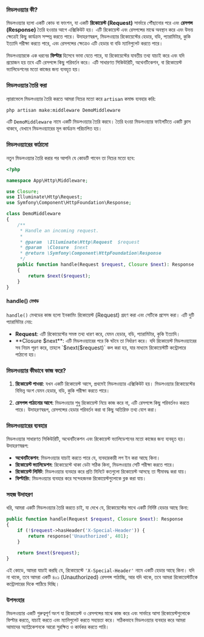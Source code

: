 ### মিডলওয়্যার কী?

মিডলওয়্যার হলো একটি কোড বা ফাংশন, যা একটি **রিকোয়েস্ট (Request)** সার্ভারে পৌঁছানোর পরে এবং **রেসপন্স (Response)** তৈরি হওয়ার আগে এক্সিকিউট হয়। এটি রিকোয়েস্ট এবং রেসপন্সের মাঝে অবস্থান করে এবং উভয় ক্ষেত্রেই কিছু কার্যক্রম সম্পন্ন করতে পারে। উদাহরণস্বরূপ, মিডলওয়্যার রিকোয়েস্টের হেডার, বডি, প্যারামিটার, কুকি ইত্যাদি পরীক্ষা করতে পারে, এবং রেসপন্সের ক্ষেত্রেও এটি হেডার বা বডি ম্যানিপুলেট করতে পারে।

মিডলওয়্যারকে এক ধরনের **ফিল্টার** হিসেবে ভাবা যেতে পারে, যা রিকোয়েস্টের যাবতীয় তথ্য যাচাই করে এবং যদি প্রয়োজন হয় তবে এটি রেসপন্সে কিছু পরিবর্তন করে। এটি সাধারণত সিকিউরিটি, অথেনটিকেশন, বা রিকোয়েস্ট ভ্যালিডেশনের মতো কাজের জন্য ব্যবহৃত হয়।

### মিডলওয়্যার তৈরি করা

ল্যারাভেলে মিডলওয়্যার তৈরি করতে আমরা নিচের মতো করে `artisan` কমান্ড ব্যবহার করি:

```bash
php artisan make:middleware DemoMiddleware
```

এটি `DemoMiddleware` নামে একটি মিডলওয়্যার তৈরি করবে। তৈরি হওয়া মিডলওয়্যার ফাইলটিতে একটি ক্লাস থাকবে, যেখানে মিডলওয়্যারের মূল কার্যক্রম পরিচালিত হয়।

### মিডলওয়্যারের কাঠামো

নতুন মিডলওয়্যার তৈরি করার পর আপনি যে কোডটি পাবেন তা নিচের মতো হবে:

```php
<?php

namespace App\Http\Middleware;

use Closure;
use Illuminate\Http\Request;
use Symfony\Component\HttpFoundation\Response;

class DemoMiddleware
{
    /**
     * Handle an incoming request.
     *
     * @param  \Illuminate\Http\Request  $request
     * @param  \Closure  $next
     * @return \Symfony\Component\HttpFoundation\Response
     */
    public function handle(Request $request, Closure $next): Response
    {
        return $next($request);
    }
}
```

#### handle() মেথড

`handle()` মেথডের কাজ হলো ইনকামিং রিকোয়েস্ট (Request) গ্রহণ করা এবং সেটিকে প্রসেস করা। এটি দুটি প্যারামিটার নেয়:

- **Request**: এটি রিকোয়েস্টের সমস্ত তথ্য ধারণ করে, যেমন হেডার, বডি, প্যারামিটার, কুকি ইত্যাদি।
- **Closure $next**: এটি মিডলওয়্যারের পরে কি ঘটবে তা নির্ধারণ করে। যদি রিকোয়েস্ট মিডলওয়্যারের সব নিয়ম পূরণ করে, তাহলে `$next($request)` কল করা হয়, যার মাধ্যমে রিকোয়েস্টটি কন্ট্রোলারে পাঠানো হয়।

### মিডলওয়্যার কীভাবে কাজ করে?

1. **রিকোয়েস্ট পাওয়া**: যখন একটি রিকোয়েস্ট আসে, প্রথমেই মিডলওয়্যার এক্সিকিউট হয়। মিডলওয়্যার রিকোয়েস্টের বিভিন্ন অংশ যেমন হেডার, বডি, কুকি পরীক্ষা করতে পারে।
   
2. **রেসপন্স পাঠানোর আগে**: মিডলওয়্যার শুধু রিকোয়েস্ট নিয়ে কাজ করে না, এটি রেসপন্সে কিছু পরিবর্তনও করতে পারে। উদাহরণস্বরূপ, রেসপন্সের হেডার পরিবর্তন করা বা কিছু অতিরিক্ত তথ্য যোগ করা।

### মিডলওয়্যারের ব্যবহার

মিডলওয়্যার সাধারণত সিকিউরিটি, অথেনটিকেশন এবং রিকোয়েস্ট ভ্যালিডেশনের মতো কাজের জন্য ব্যবহৃত হয়। উদাহরণস্বরূপ:

- **অথেনটিকেশন**: মিডলওয়্যার যাচাই করতে পারে যে, ব্যবহারকারী লগ ইন করা আছে কিনা।
- **রিকোয়েস্ট ভ্যালিডেশন**: রিকোয়েস্টে থাকা ডেটা সঠিক কিনা, মিডলওয়্যার সেটি পরীক্ষা করতে পারে।
- **রিকোয়েস্ট লিমিট**: মিডলওয়্যার ব্যবহার করে প্রতি মিনিটে কতগুলো রিকোয়েস্ট আসছে তা সীমাবদ্ধ করা যায়।
- **ফিল্টারিং**: মিডলওয়্যার ব্যবহার করে সন্দেহজনক রিকোয়েস্টগুলোকে ব্লক করা যায়।

### সহজ উদাহরণ

ধরি, আমরা একটি মিডলওয়্যার তৈরি করতে চাই, যা দেখে যে, রিকোয়েস্টের সাথে একটি নির্দিষ্ট হেডার আছে কিনা:

```php
public function handle(Request $request, Closure $next): Response
{
    if (!$request->hasHeader('X-Special-Header')) {
        return response('Unauthorized', 401);
    }

    return $next($request);
}
```

এই কোডে, আমরা যাচাই করছি যে, রিকোয়েস্টে `'X-Special-Header'` নামে একটি হেডার আছে কিনা। যদি না থাকে, তবে আমরা একটি ৪০১ (Unauthorized) রেসপন্স পাঠাচ্ছি, আর যদি থাকে, তবে আমরা রিকোয়েস্টটিকে কন্ট্রোলারের দিকে পাঠিয়ে দিচ্ছি।

### উপসংহার

মিডলওয়্যার একটি গুরুত্বপূর্ণ অংশ যা রিকোয়েস্ট ও রেসপন্সের মাঝে কাজ করে এবং সার্ভারে আসা রিকোয়েস্টগুলোকে ফিল্টার করতে, যাচাই করতে এবং ম্যানিপুলেট করতে সহায়তা করে। সঠিকভাবে মিডলওয়্যার ব্যবহার করে আমরা আমাদের অ্যাপ্লিকেশনকে আরো সুরক্ষিত ও কার্যকর করতে পারি।